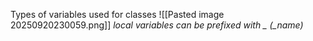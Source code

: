 
Types of variables used for classes
![[Pasted image 20250920230059.png]]
*local variables can be prefixed with _ (_name)*